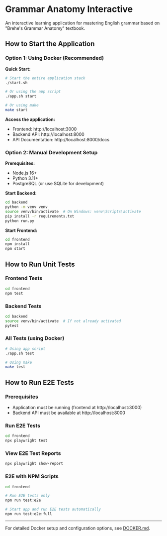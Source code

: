 # Grammar Anatomy Interactive

An interactive learning application for mastering English grammar based on "Brehe's Grammar Anatomy" textbook.

## How to Start the Application

### Option 1: Using Docker (Recommended)

**Quick Start:**
```bash
# Start the entire application stack
./start.sh

# Or using the app script
./app.sh start

# Or using make
make start
```

**Access the application:**
- Frontend: http://localhost:3000
- Backend API: http://localhost:8000
- API Documentation: http://localhost:8000/docs

### Option 2: Manual Development Setup

**Prerequisites:**
- Node.js 16+
- Python 3.11+
- PostgreSQL (or use SQLite for development)

**Start Backend:**
```bash
cd backend
python -m venv venv
source venv/bin/activate  # On Windows: venv\Scripts\activate
pip install -r requirements.txt
python run.py
```

**Start Frontend:**
```bash
cd frontend
npm install
npm start
```

## How to Run Unit Tests

### Frontend Tests
```bash
cd frontend
npm test
```

### Backend Tests
```bash
cd backend
source venv/bin/activate  # If not already activated
pytest
```

### All Tests (using Docker)
```bash
# Using app script
./app.sh test

# Using make
make test
```

## How to Run E2E Tests

### Prerequisites
- Application must be running (frontend at http://localhost:3000)
- Backend API must be available at http://localhost:8000

### Run E2E Tests
```bash
cd frontend
npx playwright test
```

### View E2E Test Reports
```bash
npx playwright show-report
```

### E2E with NPM Scripts
```bash
cd frontend

# Run E2E tests only
npm run test:e2e

# Start app and run E2E tests automatically
npm run test:e2e:full
```

---

For detailed Docker setup and configuration options, see [DOCKER.md](DOCKER.md).